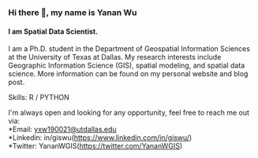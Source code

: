 ### Hi there 👋, my name is Yanan Wu
#### I am Spatial Data Scientist. 
I am a Ph.D. student in the Department of Geospatial Information Sciences at the University of Texas at Dallas. My research interests include Geographic Information Science (GIS), spatial modeling, and spatial data science. More information can be found on my personal website and blog post.

Skills: R / PYTHON

I'm always open and looking for any opportunity, feel free to reach me out via:<br />
*Email: yxw190021@utdallas.edu<br />
*Linkedin: in/giswu(https://www.linkedin.com/in/giswu/)<br />
*Twitter: YananWGIS(https://twitter.com/YananWGIS)<br />








